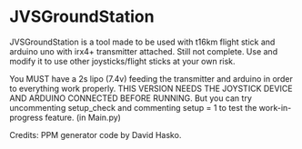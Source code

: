 # JVSGroundStation
JVSGroundStation is a tool made to be used with t16km flight stick and arduino uno with irx4+ transmitter attached. Still not complete. Use and modify it to use other joysticks/flight sticks at your own risk.

You MUST have a 2s lipo (7.4v) feeding the transmitter and arduino in order to everything work properly.
THIS VERSION NEEDS THE JOYSTICK DEVICE AND ARDUINO CONNECTED BEFORE RUNNING. 
But you can try uncommenting setup_check and commenting setup = 1 to test the work-in-progress feature. (in Main.py)


Credits:
PPM generator code by David Hasko.
